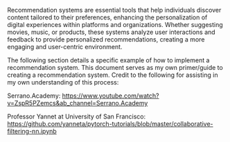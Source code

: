 Recommendation systems are essential tools that help individuals discover content tailored to their preferences, enhancing the personalization of digital experiences within platforms and organizations. 
Whether suggesting movies, music, or products, these systems analyze user interactions and feedback to provide personalized recommendations, creating a more engaging and user-centric environment.



The following section details a specific example of how to implement a recommendation system. This document serves as my own primer/guide to creating a recommendation system.
Credit to the following for assisting in my own understanding of this process: 

Serrano.Academy: https://www.youtube.com/watch?v=ZspR5PZemcs&ab_channel=Serrano.Academy

Professor Yannet at University of San Francisco: https://github.com/yanneta/pytorch-tutorials/blob/master/collaborative-filtering-nn.ipynb

